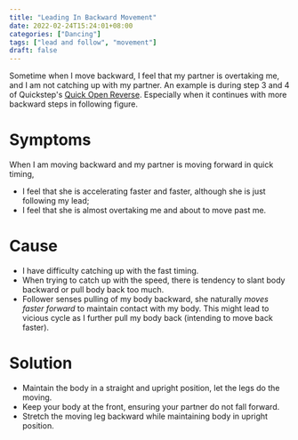 ```yaml
---
title: "Leading In Backward Movement"
date: 2022-02-24T15:24:01+08:00
categories: ["Dancing"]
tags: ["lead and follow", "movement"]
draft: false
---
```


Sometime when I move backward, I feel that my partner is overtaking me, and I am not catching up with my partner. An example is during step 3 and 4 of Quickstep's [Quick Open Reverse](https://www.dancecentral.info/ballroom/international-style/quickstep/quick-open-reverse). Especially when it continues with more backward steps in following figure.

<!--more-->

# Symptoms

When I am moving backward and my partner is moving forward in quick timing,

* I feel that she is accelerating faster and faster, although she is just following my lead;
* I feel that she is almost overtaking me and about to move past me.

# Cause

* I have difficulty catching up with the fast timing.
* When trying to catch up with the speed, there is tendency to slant body backward or pull body back too much.
* Follower senses pulling of my body backward, she naturally *moves faster forward* to maintain contact with my body. This might lead to vicious cycle as I further pull my body back (intending to move back faster).

# Solution

* Maintain the body in a straight and upright position, let the legs do the moving.
* Keep your body at the front, ensuring your partner do not fall forward.
* Stretch the moving leg backward while maintaining body in upright position.
